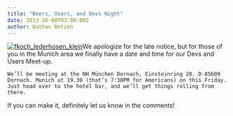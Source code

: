 ```yaml
---
title: "Beers, Users, and Devs Night"
date: 2013-10-08T03:00:00Z
author: Nathan Betzen
---
```


[![fkoch_lederhosen_klein](/sites/default/files/uploads/fkoch_lederhosen_klein-207x300.webp)](/sites/default/files/uploads/fkoch_lederhosen_klein.webp)We apologize for the late notice, but for those of you in the Munich area we finally have a date and time for our Devs and Users Meet-up.

    We’ll be meeting at the NH München Dornach, Einsteinring 20. D-85609 Dornach. Munich at 19.30 (that’s 7:30PM for Americans) on this Friday. Just head over to the hotel bar, and we’ll get things rolling from there.

If you can make it, definitely let us know in the comments!

